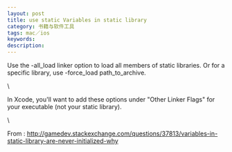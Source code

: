 ```yaml
---
layout: post
title: use static Variables in static library
category: 书籍与软件工具
tags: mac／ios
keywords: 
description: 
---
```


<div>

Use the -all\_load linker option to load all members of static
libraries. Or for a specific library, use -force\_load
path\_to\_archive.

</div>

<div>

\

</div>

<div>

In Xcode, you'll want to add these options under "Other Linker Flags"
for your executable (not your static library).

</div>

<div>

\

</div>

<div>

From
: http://gamedev.stackexchange.com/questions/37813/variables-in-static-library-are-never-initialized-why

</div>





